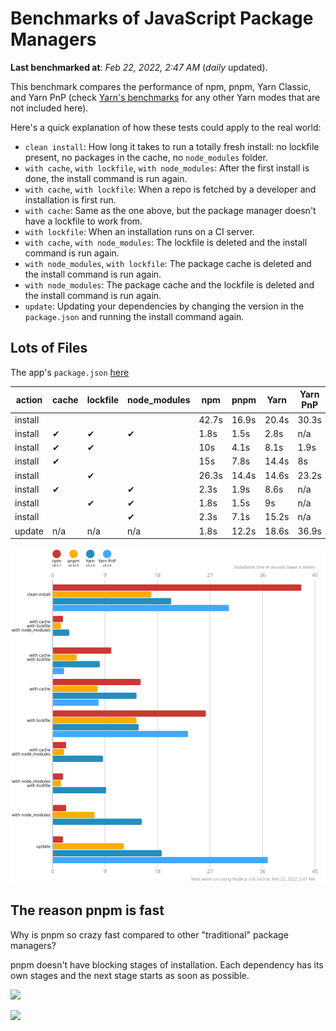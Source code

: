 # Benchmarks of JavaScript Package Managers

**Last benchmarked at**: _Feb 22, 2022, 2:47 AM_ (_daily_ updated).

This benchmark compares the performance of npm, pnpm, Yarn Classic, and Yarn PnP (check [Yarn's benchmarks](https://yarnpkg.com/benchmarks) for any other Yarn modes that are not included here).

Here's a quick explanation of how these tests could apply to the real world:

- `clean install`: How long it takes to run a totally fresh install: no lockfile present, no packages in the cache, no `node_modules` folder.
- `with cache`, `with lockfile`, `with node_modules`: After the first install is done, the install command is run again.
- `with cache`, `with lockfile`: When a repo is fetched by a developer and installation is first run.
- `with cache`: Same as the one above, but the package manager doesn't have a lockfile to work from.
- `with lockfile`: When an installation runs on a CI server.
- `with cache`, `with node_modules`: The lockfile is deleted and the install command is run again.
- `with node_modules`, `with lockfile`: The package cache is deleted and the install command is run again.
- `with node_modules`: The package cache and the lockfile is deleted and the install command is run again.
- `update`: Updating your dependencies by changing the version in the `package.json` and running the install command again.

## Lots of Files

The app's `package.json` [here](https://github.com/pnpm/pnpm.github.io/blob/main/benchmarks/fixtures/alotta-files/package.json)

| action  | cache | lockfile | node_modules| npm | pnpm | Yarn | Yarn PnP |
| ---     | ---   | ---      | ---         | --- | ---  | ---  | ---      |
| install |       |          |             | 42.7s | 16.9s | 20.4s | 30.3s |
| install | ✔     | ✔        | ✔           | 1.8s | 1.5s | 2.8s | n/a |
| install | ✔     | ✔        |             | 10s | 4.1s | 8.1s | 1.9s |
| install | ✔     |          |             | 15s | 7.8s | 14.4s | 8s |
| install |       | ✔        |             | 26.3s | 14.4s | 14.6s | 23.2s |
| install | ✔     |          | ✔           | 2.3s | 1.9s | 8.6s | n/a |
| install |       | ✔        | ✔           | 1.8s | 1.5s | 9s | n/a |
| install |       |          | ✔           | 2.3s | 7.1s | 15.2s | n/a |
| update  | n/a | n/a | n/a | 1.8s | 12.2s | 18.6s | 36.9s |

![Graph of the alotta-files results](../../static/img/benchmarks/alotta-files.svg)

## The reason pnpm is fast

Why is pnpm so crazy fast compared to other "traditional" package managers?

pnpm doesn't have blocking stages of installation. Each dependency has its own stages and the next stage starts as soon as possible.

![](/img/installation-stages-of-other-pms.png)

![](/img/installation-stages-of-pnpm.jpg)